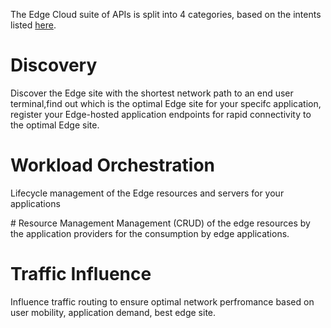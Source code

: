 The Edge Cloud suite of APIs is split into 4 categories, based on the intents listed [here](https://github.com/camaraproject/EdgeCloud/blob/main/documentation/SupportingDocuments/Harmonisation%20of%20APIs/describing%20and%20harmonising%20the%20Edge%20APIs.md).

# Discovery
Discover the Edge site with the shortest network path to an end user terminal,find out which is the optimal Edge site for your specifc application, register your Edge-hosted application endpoints for rapid connectivity to the optimal Edge site.

# Workload Orchestration
Lifecycle management of the Edge resources and servers for your applications

# Resource Management
Management (CRUD) of the edge resources by the application providers for the consumption by edge applications.

# Traffic Influence
Influence traffic routing to ensure optimal network perfromance based on user mobility, application demand, best edge site. 
